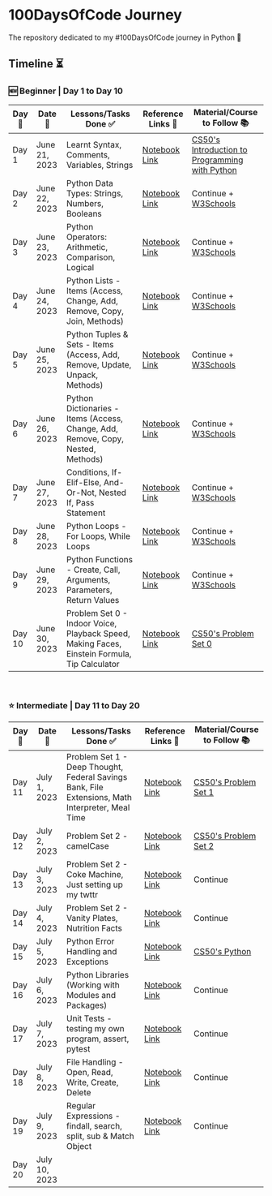 # 100DaysOfCode Journey
The repository dedicated to my #100DaysOfCode journey in Python 🐍

## Timeline ⏳
### 🆕 Beginner | Day 1 to Day 10

|**Day 📌**|**Date 📆**|**Lessons/Tasks Done ✅**|**Reference Links 🔗**|**Material/Course to Follow 📚**|
|---|-----|-----------|-----------|-----------|
|Day 1|June 21, 2023|Learnt Syntax, Comments, Variables, Strings|[Notebook Link](https://github.com/sazidthe1/100DaysOfCode/blob/main/Day1.py)|[CS50's Introduction to Programming with Python](https://www.edx.org/course/cs50s-introduction-to-programming-with-python)|
|Day 2|June 22, 2023|Python Data Types: Strings, Numbers, Booleans|[Notebook Link](https://github.com/sazidthe1/100DaysOfCode/blob/main/Day2.ipynb)|Continue + [W3Schools](https://www.w3schools.com/python/python_datatypes.asp)|
|Day 3|June 23, 2023|Python Operators: Arithmetic, Comparison, Logical|[Notebook Link](https://github.com/sazidthe1/100DaysOfCode/blob/main/Day3.ipynb)|Continue + [W3Schools](https://www.w3schools.com/python/python_operators.asp)|
|Day 4|June 24, 2023|Python Lists - Items (Access, Change, Add, Remove, Copy, Join, Methods)|[Notebook Link](https://github.com/sazidthe1/100DaysOfCode/blob/main/Day4.ipynb)|Continue + [W3Schools](https://www.w3schools.com/python/python_lists.asp)|
|Day 5|June 25, 2023|Python Tuples & Sets - Items (Access, Add, Remove, Update, Unpack, Methods)|[Notebook Link](https://github.com/sazidthe1/100DaysOfCode/blob/main/Day5.ipynb)|Continue + [W3Schools](https://www.w3schools.com/python/python_tuples.asp)|
|Day 6|June 26, 2023|Python Dictionaries - Items (Access, Change, Add, Remove, Copy, Nested, Methods)|[Notebook Link](https://github.com/sazidthe1/100DaysOfCode/blob/main/Day6.ipynb)|Continue + [W3Schools](https://www.w3schools.com/python/python_dictionaries.asp)|
|Day 7|June 27, 2023|Conditions, If-Elif-Else, And-Or-Not, Nested If, Pass Statement|[Notebook Link](https://github.com/sazidthe1/100DaysOfCode/blob/main/Day7.ipynb)|Continue + [W3Schools](https://www.w3schools.com/python/python_conditions.asp)|
|Day 8|June 28, 2023|Python Loops - For Loops, While Loops|[Notebook Link](https://github.com/sazidthe1/100DaysOfCode/blob/main/Day8.ipynb)|Continue + [W3Schools](https://www.w3schools.com/python/python_while_loops.asp)|
|Day 9|June 29, 2023|Python Functions - Create, Call, Arguments, Parameters, Return Values|[Notebook Link](https://github.com/sazidthe1/100DaysOfCode/blob/main/Day9.ipynb)|Continue + [W3Schools](https://www.w3schools.com/python/python_functions.asp)||
|Day 10|June 30, 2023|Problem Set 0 - Indoor Voice, Playback Speed, Making Faces, Einstein Formula, Tip Calculator|[Notebook Link](https://github.com/sazidthe1/100DaysOfCode/blob/main/Day10.ipynb)|[CS50's Problem Set 0](https://cs50.harvard.edu/python/2022/psets/0/)|
<br>

### ⭐️ Intermediate | Day 11 to Day 20

|**Day 📌**|**Date 📆**|**Lessons/Tasks Done ✅**|**Reference Links 🔗**|**Material/Course to Follow 📚**|
|---|-----|-----------|-----------|-----------|
|Day 11|July 1, 2023|Problem Set 1 - Deep Thought, Federal Savings Bank, File Extensions, Math Interpreter, Meal Time|[Notebook Link](https://github.com/sazidthe1/100DaysOfCode/blob/main/Day11.ipynb)|[CS50's Problem Set 1](https://cs50.harvard.edu/python/2022/psets/1/)|
|Day 12|July 2, 2023|Problem Set 2 - camelCase|[Notebook Link](https://github.com/sazidthe1/100DaysOfCode/blob/main/Day12.ipynb)|[CS50's Problem Set 2](https://cs50.harvard.edu/python/2022/psets/2/)|
|Day 13|July 3, 2023|Problem Set 2 - Coke Machine, Just setting up my twttr|[Notebook Link](https://github.com/sazidthe1/100DaysOfCode/blob/main/Day13.ipynb)|Continue|
|Day 14|July 4, 2023|Problem Set 2 - Vanity Plates, Nutrition Facts|[Notebook Link](https://github.com/sazidthe1/100DaysOfCode/blob/main/Day14.ipynb)|Continue|
|Day 15|July 5, 2023|Python Error Handling and Exceptions|[Notebook Link](https://github.com/sazidthe1/100DaysOfCode/blob/main/Day15.ipynb)|[CS50's Python](https://www.edx.org/course/cs50s-introduction-to-programming-with-python)|
|Day 16|July 6, 2023|Python Libraries (Working with Modules and Packages)|[Notebook Link](https://github.com/sazidthe1/100DaysOfCode/blob/main/Python%20Fundamentals/day16_libraries.ipynb)|Continue|
|Day 17|July 7, 2023|Unit Tests - testing my own program, assert, pytest|[Notebook Link](https://github.com/sazidthe1/100DaysOfCode/blob/main/Python%20Fundamentals/day17_unit_tests.ipynb)|Continue|
|Day 18|July 8, 2023|File Handling - Open, Read, Write, Create, Delete|[Notebook Link](https://github.com/sazidthe1/100DaysOfCode/blob/main/Python%20Fundamentals/day18_file_handling.ipynb)|Continue|
|Day 19|July 9, 2023|Regular Expressions - findall, search, split, sub & Match Object|[Notebook Link](https://github.com/sazidthe1/100DaysOfCode/blob/main/Python%20Fundamentals/day19_regular_expressions.ipynb)|Continue|
|Day 20|July 10, 2023| ||
<br>
